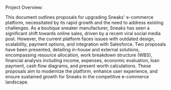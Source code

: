Project Overview:

This document outlines proposals for upgrading Sneaks' e-commerce platform, necessitated by its rapid growth and the need to address existing challenges. As a boutique sneaker manufacturer, Sneaks has seen a significant shift towards online sales, driven by a recent viral social media post. However, the current platform faces issues with outdated design, scalability, payment options, and integration with Salesforce. Two proposals have been presented, detailing in-house and external solutions, encompassing resource allocation, work breakdown structure (WBS), financial analysis including income, expenses, economic evaluation, loan payment, cash flow diagrams, and present worth calculations. These proposals aim to modernize the platform, enhance user experience, and ensure sustained growth for Sneaks in the competitive e-commerce landscape.
